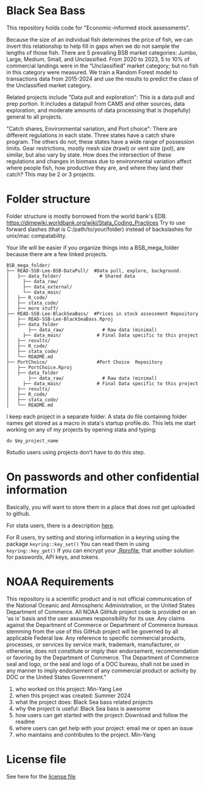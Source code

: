 # Black Sea Bass

This repository holds code for "Economic-informed stock assessments".  

Because the 
size of an individual fish determines the price of fish, we can invert this 
relationship to help fill in gaps when we do not sample the lengths of those fish.
There are 5 prevailing BSB market categories: Jumbo, Large, Medium, Small, and
Unclassified.  From 2020 to 2023, 5 to 10% of commercial landings were in the 
“Unclassified” market category; but no fish in this category were measured. We 
train a Random Forest model to transactions data from 2015-2024 and use the results
to predict the class of the Unclassified market category.



Related projects include 
"Data pull and exploration": This is a data pull and prep portion. It includes a datapull from CAMS and other sources, data exploration, and 
moderate amounts of data processing that is (hopefully) general to all projects.


"Catch shares, Environmental variation, and Port choice": There are different
regulations in each state.  Three states have a catch share program. The others 
do not; these states have a wide range of possession limits. Gear restrictions, 
mostly mesh size (trawl) or vent size (pot), are similar, but also vary by state.
How does the intersection of these regulations and changes in biomass due to 
environmental variation affect where people fish, how productive they are, and 
where they land their catch?  This may be 2 or 3 projects.

 #  Folder structure

Folder structure is mostly borrowed from the world bank's EDB. https://dimewiki.worldbank.org/wiki/Stata_Coding_Practices
Try to use forward slashes (that is C:/path/to/your/folder) instead of backslashes for unix/mac compatability. 

Your life will be easier if you organize things into a BSB_mega_folder because there are a few linked projects.

```
BSB_mega_folder/
├── READ-SSB-Lee-BSB-DataPull/  #Data pull, explore, background. 
│   ├── data_folder/              # Shared data
│ 	  ├── data_raw/	   
│ 	  ├── data_external/
│ 	  └── data_main/
│   ├── R_code/
│   ├── stata_code/
│   ├── more stuff/
├── READ-SSB-Lee-BlackSeaBass/  #Prices in stock assessment Repository
│   ├── READ-SSB-Lee-BlackSeaBass.Rproj
│   ├── data_folder
│   	├── data_raw/              # Raw data (minimal)
│ 	  ├── data_main/             # Final Data specific to this project
│   ├── results/
│   ├── R_code/
│   ├── stata_code/
│   └── README.md
├── PortChoice/                  #Port Choice  Repository
│   ├── PortChoice.Rproj  
│   ├── data_folder
│   	├── data_raw/              # Raw data (minimal)
│ 	  ├── data_main/             # Final Data specific to this project
│   ├── results/
│   ├── R_code/
│   ├── stata_code/
│   └── README.md
```




I keep each project in a separate folder.  A stata do file containing folder names get stored as a macro in stata's startup profile.do.  This lets me start working on any of my projects by opening stata and typing: 
```
do $my_project_name
```
Rstudio users using projects don't have to do this step.


# On passwords and other confidential information

Basically, you will want to store them in a place that does not get uploaded to github. 

For stata users, there is a description [here](/documentation/project_logistics.md). 

For R users, try setting and storing information in a keyring using the package ``keyring::key_set()``   You can read them in using ``keyring::key_get()`` 
If you can encrypt your [.Rprofile](/R_code/project_logistics/.Rprofile_sample), that another solution for passwords, API keys, and tokens.  

# NOAA Requirements
This repository is a scientific product and is not official communication of the National Oceanic and Atmospheric Administration, or the United States Department of Commerce. All NOAA GitHub project code is provided on an ‘as is’ basis and the user assumes responsibility for its use. Any claims against the Department of Commerce or Department of Commerce bureaus stemming from the use of this GitHub project will be governed by all applicable Federal law. Any reference to specific commercial products, processes, or services by service mark, trademark, manufacturer, or otherwise, does not constitute or imply their endorsement, recommendation or favoring by the Department of Commerce. The Department of Commerce seal and logo, or the seal and logo of a DOC bureau, shall not be used in any manner to imply endorsement of any commercial product or activity by DOC or the United States Government.”


1. who worked on this project:  Min-Yang Lee
1. when this project was created: Summer 2024 
1. what the project does: Black Sea bass related projects
1. why the project is useful:  Black Sea bass is awesome
1. how users can get started with the project: Download and follow the readme
1. where users can get help with your project:  email me or open an issue
1. who maintains and contributes to the project. Min-Yang

# License file
See here for the [license file](License.txt)
